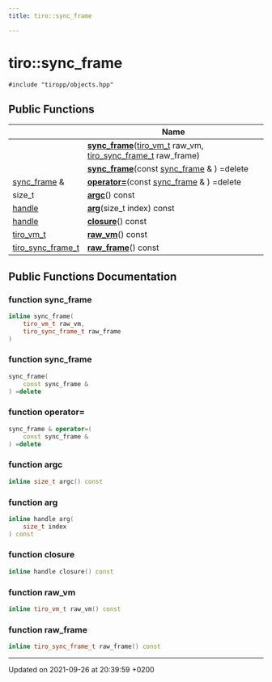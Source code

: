 ```yaml
---
title: tiro::sync_frame

---
```


# tiro::sync_frame






`#include "tiropp/objects.hpp"`

## Public Functions

|                | Name           |
| -------------- | -------------- |
| | **[sync_frame](/docs/api/classes/classtiro_1_1sync__frame#function-sync-frame)**([tiro&#95;vm&#95;t](/docs/api/files/def&#95;8h#typedef-tiro-vm-t) raw_vm, [tiro&#95;sync&#95;frame&#95;t](/docs/api/files/def&#95;8h#typedef-tiro-sync-frame-t) raw_frame) |
| | **[sync_frame](/docs/api/classes/classtiro_1_1sync__frame#function-sync-frame)**(const [sync&#95;frame](/docs/api/classes/classtiro&#95;1&#95;1sync&#95;&#95;frame) & ) =delete |
| [sync_frame](/docs/api/classes/classtiro_1_1sync__frame) & | **[operator=](/docs/api/classes/classtiro_1_1sync__frame#function-operator=)**(const [sync&#95;frame](/docs/api/classes/classtiro&#95;1&#95;1sync&#95;&#95;frame) & ) =delete |
| size_t | **[argc](/docs/api/classes/classtiro_1_1sync__frame#function-argc)**() const |
| [handle](/docs/api/classes/classtiro_1_1handle) | **[arg](/docs/api/classes/classtiro_1_1sync__frame#function-arg)**(size&#95;t index) const |
| [handle](/docs/api/classes/classtiro_1_1handle) | **[closure](/docs/api/classes/classtiro_1_1sync__frame#function-closure)**() const |
| [tiro_vm_t](/docs/api/files/def_8h#typedef-tiro-vm-t) | **[raw_vm](/docs/api/classes/classtiro_1_1sync__frame#function-raw-vm)**() const |
| [tiro_sync_frame_t](/docs/api/files/def_8h#typedef-tiro-sync-frame-t) | **[raw_frame](/docs/api/classes/classtiro_1_1sync__frame#function-raw-frame)**() const |

## Public Functions Documentation

### function sync_frame

```cpp
inline sync_frame(
    tiro_vm_t raw_vm,
    tiro_sync_frame_t raw_frame
)
```


### function sync_frame

```cpp
sync_frame(
    const sync_frame & 
) =delete
```


### function operator=

```cpp
sync_frame & operator=(
    const sync_frame & 
) =delete
```


### function argc

```cpp
inline size_t argc() const
```


### function arg

```cpp
inline handle arg(
    size_t index
) const
```


### function closure

```cpp
inline handle closure() const
```


### function raw_vm

```cpp
inline tiro_vm_t raw_vm() const
```


### function raw_frame

```cpp
inline tiro_sync_frame_t raw_frame() const
```


-------------------------------

Updated on 2021-09-26 at 20:39:59 +0200